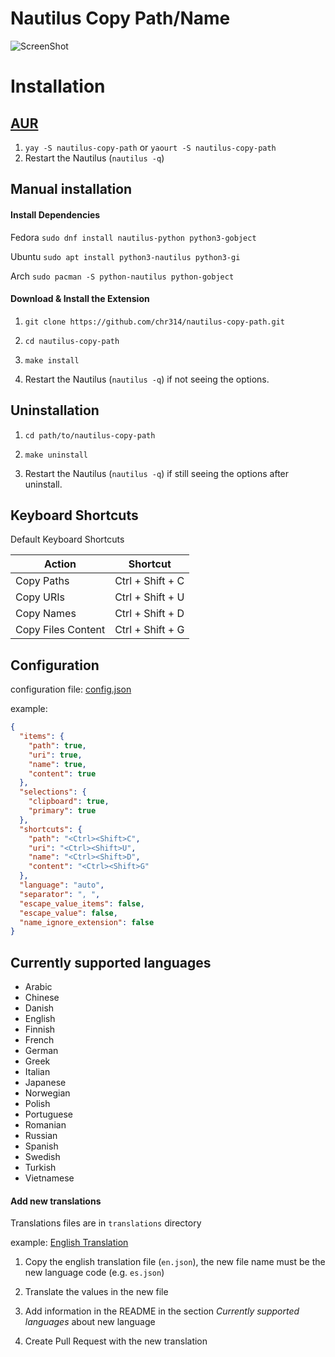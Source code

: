 # Nautilus Copy Path/Name

![ScreenShot](https://raw.githubusercontent.com/chr314/nautilus-copy-path/master/screenshot.png)

# Installation

## [AUR](https://aur.archlinux.org/packages/nautilus-copy-path/)

1. `yay -S nautilus-copy-path` or `yaourt -S nautilus-copy-path`
2. Restart the Nautilus (`nautilus -q`)

## Manual installation

#### Install Dependencies

Fedora `sudo dnf install nautilus-python python3-gobject`

Ubuntu `sudo apt install python3-nautilus python3-gi`

Arch `sudo pacman -S python-nautilus python-gobject`

#### Download & Install the Extension

1. `git clone https://github.com/chr314/nautilus-copy-path.git`

2. `cd nautilus-copy-path`

3. `make install`

4. Restart the Nautilus (`nautilus -q`) if not seeing the options.

## Uninstallation

1. `cd path/to/nautilus-copy-path`

2. `make uninstall`

3. Restart the Nautilus (`nautilus -q`) if still seeing the options after uninstall.

## Keyboard Shortcuts

Default Keyboard Shortcuts

| Action             | Shortcut         |
|--------------------|------------------|
| Copy Paths         | Ctrl + Shift + C |
| Copy URIs          | Ctrl + Shift + U |
| Copy Names         | Ctrl + Shift + D |
| Copy Files Content | Ctrl + Shift + G |

## Configuration

configuration file: [config.json](config.json)

example:

```json
{
  "items": {
    "path": true,
    "uri": true,
    "name": true,
    "content": true
  },
  "selections": {
    "clipboard": true,
    "primary": true
  },
  "shortcuts": {
    "path": "<Ctrl><Shift>C",
    "uri": "<Ctrl><Shift>U",
    "name": "<Ctrl><Shift>D",
    "content": "<Ctrl><Shift>G"
  },
  "language": "auto",
  "separator": ", ",
  "escape_value_items": false,
  "escape_value": false,
  "name_ignore_extension": false
}
```

## Currently supported languages

- Arabic
- Chinese
- Danish
- English
- Finnish
- French
- German
- Greek
- Italian
- Japanese
- Norwegian
- Polish
- Portuguese
- Romanian
- Russian
- Spanish
- Swedish
- Turkish
- Vietnamese

#### Add new translations

Translations files are in `translations` directory

example: [English Translation](translations/en.json)

1. Copy the english translation file (`en.json`), the new file name must be the new language code (e.g. `es.json`)

2. Translate the values in the new file

3. Add information in the README in the section *Currently supported languages* about new language

3. Create Pull Request with the new translation
